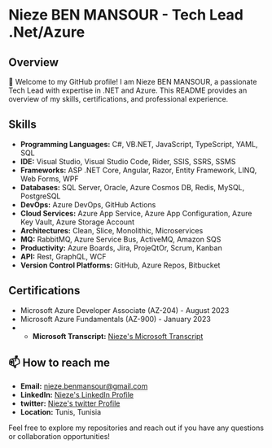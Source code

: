 # Nieze BEN MANSOUR - Tech Lead .Net/Azure

## Overview

👋 Welcome to my GitHub profile! I am Nieze BEN MANSOUR, a passionate Tech Lead with expertise in .NET and Azure. This README provides an overview of my skills, certifications, and professional experience.

## Skills

- **Programming Languages:** C#, VB.NET, JavaScript, TypeScript, YAML, SQL
- **IDE:** Visual Studio, Visual Studio Code, Rider, SSIS, SSRS, SSMS
- **Frameworks:** ASP .NET Core, Angular, Razor, Entity Framework, LINQ, Web Forms, WPF
- **Databases:** SQL Server, Oracle, Azure Cosmos DB, Redis, MySQL, PostgreSQL
- **DevOps:** Azure DevOps, GitHub Actions
- **Cloud Services:** Azure App Service, Azure App Configuration, Azure Key Vault, Azure Storage Account
- **Architectures:** Clean, Slice, Monolithic, Microservices
- **MQ:** RabbitMQ, Azure Service Bus, ActiveMQ, Amazon SQS
- **Productivity:** Azure Boards, Jira, ProjeQtOr, Scrum, Kanban
- **API:** Rest, GraphQL, WCF
- **Version Control Platforms:** GitHub, Azure Repos, Bitbucket

## Certifications

- Microsoft Azure Developer Associate (AZ-204) - August 2023
- Microsoft Azure Fundamentals (AZ-900) - January 2023
- - **Microsoft Transcript:** [Nieze's Microsoft Transcript]([https://learn.microsoft.com/en-us/users/niezebenmansour-6601](https://learn.microsoft.com/en-us/users/niezebenmansour-6601/transcript/dg13zh5el3gnj81?tab=tab-modules))


## 📫 How to reach me

- **Email:** nieze.benmansour@gmail.com
- **LinkedIn:** [Nieze's LinkedIn Profile](www.linkedin.com/in/nieze)
- **twitter:** [Nieze's twitter Profile](https://x.com/NiezeBen)
- **Location:** Tunis, Tunisia

Feel free to explore my repositories and reach out if you have any questions or collaboration opportunities!


<!---
Nieze-BenMansour/Nieze-BenMansour is a ✨ special ✨ repository because its `README.md` (this file) appears on your GitHub profile.
You can click the Preview link to take a look at your changes.
--->

